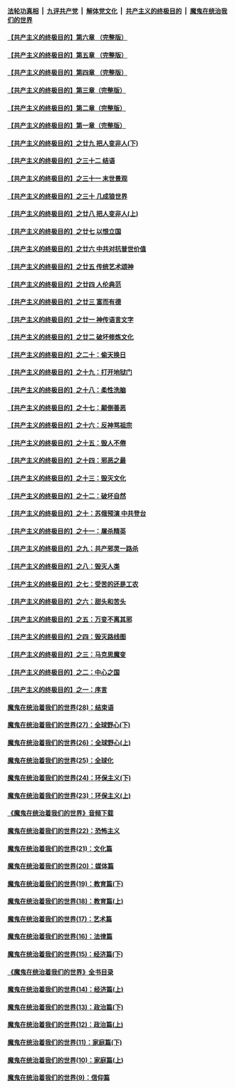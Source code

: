 

####  [法轮功真相](../../../../basic/blob/master/README.md?t=05240931) &nbsp;|&nbsp; [九评共产党](../../../../9ping.md/blob/master/README.md?t=05240931) &nbsp;|&nbsp; [解体党文化](../../../../jtdwh.md/blob/master/README.md?t=05240931)  &nbsp;|&nbsp; [共产主义的终极目的](../../../../gczydzjmd.md/blob/master/README.md?t=05240931) &nbsp;|&nbsp; [魔鬼在统治我们的世界](../../../../mgztzwmdsj.md/blob/master/README.md?t=05240931) 

#### [【共产主义的终极目的】第六章 （完整版）](../pages/nsc422/n11428913.md?t=05240931) 

#### [【共产主义的终极目的】第五章 （完整版）](../pages/nsc422/n11428912.md?t=05240931) 

#### [【共产主义的终极目的】第四章 （完整版）](../pages/nsc422/n11428907.md?t=05240931) 

#### [【共产主义的终极目的】第三章（完整版）](../pages/nsc422/n11428848.md?t=05240931) 

#### [【共产主义的终极目的】第二章（完整版）](../pages/nsc422/n11428831.md?t=05240931) 

#### [【共产主义的终极目的】第一章（完整版）](../pages/nsc422/n11417651.md?t=05240931) 

#### [【共产主义的终极目的】之廿九 把人变非人(下)](../pages/nsc422/n11344140.md?t=05240931) 

#### [【共产主义的终极目的】之三十二 结语](../pages/nsc422/n11360535.md?t=05240931) 

#### [【共产主义的终极目的】之三十一 末世景观](../pages/nsc422/n11351129.md?t=05240931) 

#### [【共产主义的终极目的】之三十 几成狼世界](../pages/nsc422/n11348280.md?t=05240931) 

#### [【共产主义的终极目的】之廿八 把人变非人(上)](../pages/nsc422/n11340492.md?t=05240931) 

#### [【共产主义的终极目的】之廿七 以恨立国](../pages/nsc422/n11336944.md?t=05240931) 

#### [【共产主义的终极目的】之廿六 中共对抗普世价值](../pages/nsc422/n11324785.md?t=05240931) 

#### [【共产主义的终极目的】之廿五 传统艺术颂神](../pages/nsc422/n11296396.md?t=05240931) 

#### [【共产主义的终极目的】之廿四 人伦典范](../pages/nsc422/n11296397.md?t=05240931) 

#### [【共产主义的终极目的】之廿三 富而有德](../pages/nsc422/n11283598.md?t=05240931) 

#### [【共产主义的终极目的】之廿一 神传语言文字](../pages/nsc422/n11263265.md?t=05240931) 

#### [【共产主义的终极目的】之廿二 破坏修炼文化](../pages/nsc422/n11245728.md?t=05240931) 

#### [【共产主义的终极目的】之二十：偷天换日](../pages/nsc422/n11238846.md?t=05240931) 

#### [【共产主义的终极目的】之十九：打开地狱门](../pages/nsc422/n11206376.md?t=05240931) 

#### [【共产主义的终极目的】之十八：柔性洗脑](../pages/nsc422/n11199994.md?t=05240931) 

#### [【共产主义的终极目的】之十七：颠倒善恶](../pages/nsc422/n11179782.md?t=05240931) 

#### [【共产主义的终极目的】之十六：反神骂祖宗](../pages/nsc422/n11166798.md?t=05240931) 

#### [【共产主义的终极目的】之十五：毁人不倦](../pages/nsc422/n11166792.md?t=05240931) 

#### [【共产主义的终极目的】之十四：邪恶之最](../pages/nsc422/n11150249.md?t=05240931) 

#### [【共产主义的终极目的】之十三：毁灭文化](../pages/nsc422/n11135227.md?t=05240931) 

#### [【共产主义的终极目的】之十二：破坏自然](../pages/nsc422/n11135214.md?t=05240931) 

#### [【共产主义的终极目的】之十：苏俄预演 中共登台](../pages/nsc422/n11118424.md?t=05240931) 

#### [【共产主义的终极目的】之十一：屠杀精英](../pages/nsc422/n11118442.md?t=05240931) 

#### [【共产主义的终极目的】之九：共产邪灵一路杀](../pages/nsc422/n11114139.md?t=05240931) 

#### [【共产主义的终极目的】之八：毁灭人类](../pages/nsc422/n11108503.md?t=05240931) 

#### [【共产主义的终极目的】之七：受苦的还是工农](../pages/nsc422/n11101809.md?t=05240931) 

#### [【共产主义的终极目的】之六：甜头和苦头](../pages/nsc422/n11096971.md?t=05240931) 

#### [【共产主义的终极目的】之五：万变不离其邪](../pages/nsc422/n11091285.md?t=05240931) 

#### [【共产主义的终极目的】之四：毁灭路线图](../pages/nsc422/n11086284.md?t=05240931) 

#### [【共产主义的终极目的】之三：马克思魔变](../pages/nsc422/n11061941.md?t=05240931) 

#### [【共产主义的终极目的】之二：中心之国](../pages/nsc422/n11047728.md?t=05240931) 

#### [【共产主义的终极目的】之一：序言](../pages/nsc422/n11086077.md?t=05240931) 

#### [魔鬼在统治着我们的世界(28)：结束语](../pages/nsc422/n10936246.md?t=05240931) 

#### [魔鬼在统治着我们的世界(27)：全球野心(下)](../pages/nsc422/n10928319.md?t=05240931) 

#### [魔鬼在统治着我们的世界(26)：全球野心(上)](../pages/nsc422/n10900318.md?t=05240931) 

#### [魔鬼在统治着我们的世界(25)：全球化](../pages/nsc422/n10788205.md?t=05240931) 

#### [魔鬼在统治着我们的世界(24)：环保主义(下)](../pages/nsc422/n10695307.md?t=05240931) 

#### [魔鬼在统治着我们的世界(23)：环保主义(上)](../pages/nsc422/n10688613.md?t=05240931) 

#### [《魔鬼在统治着我们的世界》音频下载](../pages/nsc422/n10635553.md?t=05240931) 

#### [魔鬼在统治着我们的世界(22)：恐怖主义](../pages/nsc422/n10614727.md?t=05240931) 

#### [魔鬼在统治着我们的世界(21)：文化篇](../pages/nsc422/n10597706.md?t=05240931) 

#### [魔鬼在统治着我们的世界(20)：媒体篇](../pages/nsc422/n10586579.md?t=05240931) 

#### [魔鬼在统治着我们的世界(19)：教育篇(下)](../pages/nsc422/n10564808.md?t=05240931) 

#### [魔鬼在统治着我们的世界(18)：教育篇(上)](../pages/nsc422/n10526970.md?t=05240931) 

#### [魔鬼在统治着我们的世界(17)：艺术篇](../pages/nsc422/n10499093.md?t=05240931) 

#### [魔鬼在统治着我们的世界(16)：法律篇](../pages/nsc422/n10485969.md?t=05240931) 

#### [魔鬼在统治着我们的世界(15)：经济篇(下)](../pages/nsc422/n10469975.md?t=05240931) 

#### [《魔鬼在统治着我们的世界》全书目录](../pages/nsc422/n10464261.md?t=05240931) 

#### [魔鬼在统治着我们的世界(14)：经济篇(上)](../pages/nsc422/n10457370.md?t=05240931) 

#### [魔鬼在统治着我们的世界(13)：政治篇(下)](../pages/nsc422/n10448270.md?t=05240931) 

#### [魔鬼在统治着我们的世界(12)：政治篇(上)](../pages/nsc422/n10444576.md?t=05240931) 

#### [魔鬼在统治着我们的世界(11)：家庭篇(下)](../pages/nsc422/n10440961.md?t=05240931) 

#### [魔鬼在统治着我们的世界(10)：家庭篇(上)](../pages/nsc422/n10435448.md?t=05240931) 

#### [魔鬼在统治着我们的世界(9)：信仰篇](../pages/nsc422/n10432159.md?t=05240931) 

